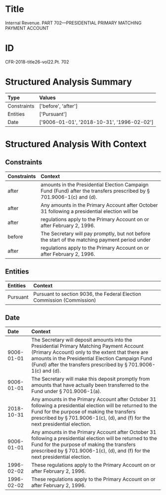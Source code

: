 # Title

 Internal Revenue. PART 702—PRESIDENTIAL PRIMARY MATCHING PAYMENT ACCOUNT


# ID

 CFR-2018-title26-vol22.Pt. 702


# Structured Analysis Summary

| Type        | Values                                     |
|:------------|:-------------------------------------------|
| Constraints | ['before', 'after']                        |
| Entities    | ['Pursuant']                               |
| Date        | ['9006-01-01', '2018-10-31', '1996-02-02'] |


# Structured Analysis With Context

 


## Constraints

| Constraints   | Context                                                                                                                          |
|:--------------|:---------------------------------------------------------------------------------------------------------------------------------|
| after         | amounts in the Presidential Election Campaign Fund (Fund) after  the transfers prescribed by &#167;&#8201;701.9006-1(c) and (d). |
| after         | Any amounts in the Primary Account  after October 31 following a presidential election will be                                   |
| after         | regulations apply to the Primary Account on or after  February 2, 1996.                                                          |
| before        | The Secretary will pay promptly, but not  before the start of the matching payment period under                                  |
| after         | regulations apply to the Primary Account on or after  February 2, 1996.                                                          |


## Entities

| Entities   | Context                                                                |
|:-----------|:-----------------------------------------------------------------------|
| Pursuant   | Pursuant to section 9036, the Federal Election Commission (Commission) |


## Date

| Date       | Context                                                                                                                                                                                                                                                                       |
|:-----------|:------------------------------------------------------------------------------------------------------------------------------------------------------------------------------------------------------------------------------------------------------------------------------|
| 9006-01-01 | The Secretary will deposit amounts into the Presidential Primary Matching Payment Account (Primary Account) only to the extent that there are amounts in the Presidential Election Campaign Fund (Fund) after the transfers prescribed by &#167;&#8201;701.9006-1(c) and (d). |
| 9006-01-01 | The Secretary will make this deposit promptly from amounts that have actually been transferred to the Fund under &#167;&#8201;701.9006-1(a).                                                                                                                                  |
| 2018-10-31 | Any amounts in the Primary Account after October 31 following a presidential election will be returned to the Fund for the purpose of making the transfers prescribed by &#167;&#8201;701.9006-1(c), (d), and (f) for the next presidential election.                         |
| 9006-01-01 | Any amounts in the Primary Account after October 31 following a presidential election will be returned to the Fund for the purpose of making the transfers prescribed by &#167;&#8201;701.9006-1(c), (d), and (f) for the next presidential election.                         |
| 1996-02-02 | These regulations apply to the Primary Account on or after February 2, 1996.                                                                                                                                                                                                  |
| 1996-02-02 | These regulations apply to the Primary Account on or after February 2, 1996.                                                                                                                                                                                                  |


